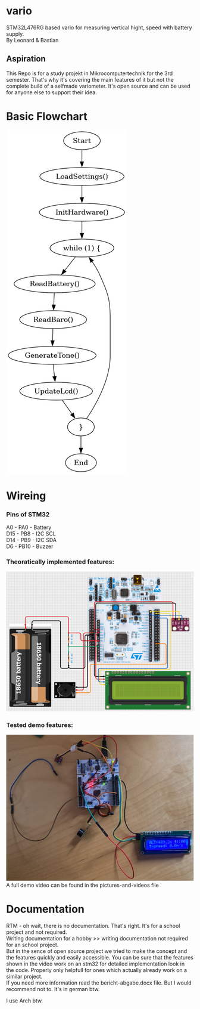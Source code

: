 # vario
STM32L476RG based vario for measuring vertical hight, speed with battery supply.  
By Leonard & Bastian
## Aspiration
This Repo is for a study projekt in Mikrocomputertechnik for the 3rd semester. That's why it's covering the main features of it but not the complete build of a selfmade variometer. It's open source and can be used for anyone else to support their idea.
# Basic Flowchart
![Alt-Text](/media/pap.png)
# Wireing
### Pins of STM32
A0 	- PA0 	- Battery  
D15	- PB8	- I2C SCL  
D14	- PB9	- I2C SDA  
D6	- PB10	- Buzzer  
### Theoratically implemented features:
![Alt-Text](/media/vario-cirkitdesign.png)
### Tested demo features:  
![Alt-Text](/media/vario-build.png)
A full demo video can be found in the pictures-and-videos file
# Documentation
RTM - oh wait, there is no documentation. That's right. It's for a school project and not required.  
Writing documentation for a hobby >> writing documentation not required for an school project.  
But in the sence of open source project we tried to make the concept and the features quickly and easily accessible. You can be sure that the features shown in the video work on an stm32 for detailed implementation look in the code. Properly only helpfull for ones which actually already work on a similar project.  
If you need more information read the bericht-abgabe.docx file. But I would recommend not to. It's in german btw.
  
  
  
  
  
  
  
  
  
  
  
  
  
  
  
  
  
  
  
  
  
  
  
  
  
  
  
  
  
  
  
  
  
  
  
  
  
  
  
  
  
  
  
  
  
I use Arch btw.
